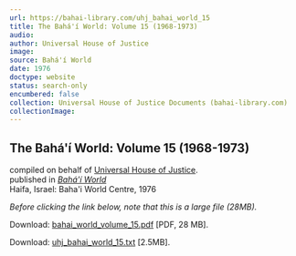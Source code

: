 ```yaml
---
url: https://bahai-library.com/uhj_bahai_world_15
title: The Bahá'í World: Volume 15 (1968-1973)
audio: 
author: Universal House of Justice
image: 
source: Bahá'í World
date: 1976
doctype: website
status: search-only
encumbered: false
collection: Universal House of Justice Documents (bahai-library.com)
collectionImage: 
---
```



## The Bahá'í World: Volume 15 (1968-1973)

compiled on behalf of [Universal House of Justice](https://bahai-library.com/author/Universal%20House%20of%20Justice).  
published in [_Bahá'í World_](https://bahai-library.com/series/BW)  
Haifa, Israel: Baha'i World Centre, 1976


_Before clicking the link below, note that this is a large file (28MB)._  
  
Download: [bahai\_world\_volume_15.pdf](https://bahai-library.com/pdf/bw/bahai_world_volume_15.pdf) \[PDF, 28 MB\].

Download: [uhj\_bahai\_world_15.txt](https://bahai-library.com/docs/bw/uhj_bahai_world_15.txt) \[2.5MB\].